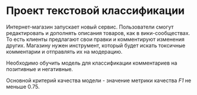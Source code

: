 # Проект текстовой классификации

Интернет-магазин запускает новый сервис. Пользователи смогут редактировать и дополнять описания товаров, как в вики-сообществах. То есть клиенты предлагают свои правки и комментируют изменения других. Магазину нужен инструмент, который будет искать токсичные комментарии и отправлять их на модерацию. 

Необходимо обучить модель для классификации комментариев на позитивные и негативные. 

Основной критерий качества модели - значение метрики качества *F1* не меньше 0.75. 